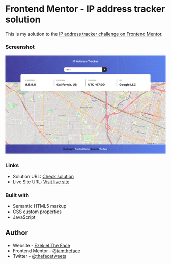 # Frontend Mentor - IP address tracker solution

This is my solution to the [IP address tracker challenge on Frontend Mentor](https://www.frontendmentor.io/challenges/ip-address-tracker-I8-0yYAH0).

### Screenshot

![](./images/screenshot.png)

### Links

- Solution URL: [Check solution](https://www.frontendmentor.io/solutions/ip-address-tracker-koNTA8H-o6)
- Live Site URL: [Visit live site](https://thefaceiptracker.vercel.app)

### Built with

- Semantic HTML5 markup
- CSS custom properties
- JavaScript

## Author

- Website - [Ezekiel The Face](https://thefaceportfolio.netlify.app)
- Frontend Mentor - [@iamtheface](https://www.frontendmentor.io/profile/iamtheface)
- Twitter - [@thefacetweets](https://www.twitter.com/thefacetweets)
